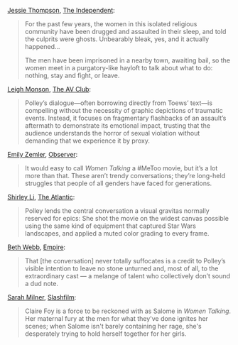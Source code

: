 [Jessie Thompson](https://twitter.com/jessiecath), [The Independent](https://www.independent.co.uk/arts-entertainment/films/reviews/women-talking-review-b2278093.html):

> For the past few years, the women in this isolated religious community have been drugged and assaulted in their sleep, and told the culprits were ghosts. Unbearably bleak, yes, and it actually happened...
>
> The men have been imprisoned in a nearby town, awaiting bail, so the women meet in a purgatory-like hayloft to talk about what to do: nothing, stay and fight, or leave.

[Leigh Monson](https://twitter.com/LeighMonsonPBF), [The AV Club](https://www.avclub.com/a-review-of-sarah-polleys-powerful-drama-women-talking-1849778280):

> Polley’s dialogue—often borrowing directly from Toews’ text—is compelling without the necessity of graphic depictions of traumatic events. Instead, it focuses on fragmentary flashbacks of an assault’s aftermath to demonstrate its emotional impact, trusting that the audience understands the horror of sexual violation without demanding that we experience it by proxy.

[Emily Zemler](https://twitter.com/emilyzemler), [Observer](https://observer.com/2022/12/women-talking-review-a-remarkable-and-deeply-compelling-film/):

> It would easy to call _Women Talking_ a #MeToo movie, but it’s a lot more than that. These aren’t trendy conversations; they’re long-held struggles that people of all genders have faced for generations.

[Shirley Li](https://twitter.com/shirklesxp), [The Atlantic](https://www.theatlantic.com/culture/archive/2023/01/women-talking-movie-review/672662/):

> Polley lends the central conversation a visual gravitas normally reserved for epics: She shot the movie on the widest canvas possible using the same kind of equipment that captured Star Wars landscapes, and applied a muted color grading to every frame.

[Beth Webb](https://twitter.com/BethKWebb), [Empire](https://www.empireonline.com/movies/reviews/women-talking/):

> That [the conversation] never totally suffocates is a credit to Polley’s visible intention to leave no stone unturned and, most of all, to the extraordinary cast — a melange of talent who collectively don’t sound a dud note.

[Sarah Milner](https://twitter.com/sarahbeamilner?lang=en), [Slashfilm](https://www.slashfilm.com/1009273/women-talking-review-empowering-survivors-to-take-back-their-lives-tiff/):

> Claire Foy is a force to be reckoned with as Salome in _Women Talking_. Her maternal fury at the men for what they've done ignites her scenes; when Salome isn't barely containing her rage, she's desperately trying to hold herself together for her girls.